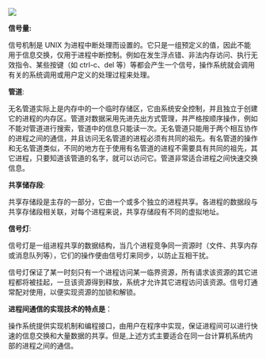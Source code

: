 
![](/assets/import5.1.png) 

**信号量:**

信号机制是 UNIX 为进程中断处理而设置的。它只是一组预定义的值，因此不能用于信息交换，仅用于进程中断控制。例如在发生浮点错、非法内存访问、执行无 效指令、某些按键（如 ctrl-c、del 等）等都会产生一个信号，操作系统就会调用有关的系统调用或用户定义的处理过程来处理。

**管道**:

无名管道实际上是内存中的一个临时存储区，它由系统安全控制，并且独立于创建它的进程的内存区。管道对数据采用先进先出方式管理，并严格按顺序操作，例如不能对管道进行搜索，管道中的信息只能读一次。无名管道只能用于两个相互协作的进程之间的通信，并且访问无名管道的进程必须有共同的祖先。有名管道的操作和无名管道类似，不同的地方在于使用有名管道的进程不需要具有共同的祖先，其它进程，只要知道该管道的名字，就可以访问它。管道非常适合进程之间快速交换信息。

**共享储存段**:

共享存储段是主存的一部分，它由一个或多个独立的进程共享。各进程的数据段与共享存储段相关联，对每个进程来说，共享存储段有不同的虚拟地址。

**信号灯**:

信号灯是一组进程共享的数据结构，当几个进程竞争同一资源时（文件、共享内存或消息队列等），它们的操作便由信号灯来同步，以防止互相干扰。

信号灯保证了某一时刻只有一个进程访问某一临界资源，所有请求该资源的其它进程都将被挂起，一旦该资源得到释放，系统才允许其它进程访问该资源。信号灯通常配对使用，以便实现资源的加锁和解锁。

**进程间通信的实现技术的特点是**：

操作系统提供实现机制和编程接口，由用户在程序中实现，保证进程间可以进行快速的信息交换和大量数据的共享。但是,上述方式主要适合在同一台计算机系统内部的进程之间的通信。

